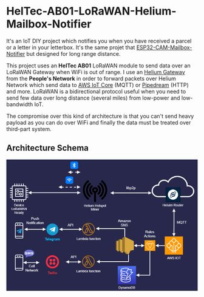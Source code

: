 # HelTec-AB01-LoRaWAN-Helium-Mailbox-Notifier

It's an IoT DIY project which notifies you when you have received a parcel or a letter in your letterbox. It's the same projet that [ESP32-CAM-Mailbox-Notifier](https://github.com/vhuynen/ESP32-CAM-Mailbox-Notifier) but designed for long range distance.

This project uses an **HelTec AB01** LoRaWAN module to send data over an LoRaWAN Gateway when WiFi is out of range. I use an [Helium Gateway](https://www.helium.com/) from the **People's Network** in order to forward packets over Helium Network which send data to [AWS IoT Core](https://aws.amazon.com/iot-core/) (MQTT) or [Pipedream](https://pipedream.com/) (HTTP) and more. LoRaWAN is a bidirectional protocol useful when you need to send few data over long distance (several miles) from low-power and low-bandwidth IoT.

The compromise over this kind of architecture is that you can't send heavy payload as you can do over WiFi and finally the data must be treated over third-part system.  

## Architecture Schema

![sdf](./docs/gallery/Architecture.png)

